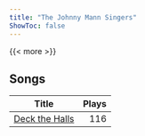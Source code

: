 ```yaml
---
title: "The Johnny Mann Singers"
ShowToc: false
---
```


{{< more >}}

## Songs
Title | Plays 
----- | -----: 
[Deck the Halls](/songs/deck-the-halls) | 116

